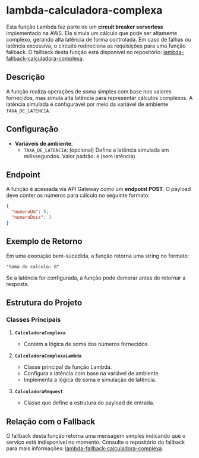 # lambda-calculadora-complexa

Esta função Lambda faz parte de um **circuit breaker serverless** implementado na AWS. Ela simula um cálculo que pode ser altamente complexo, gerando alta latência de forma controlada. Em caso de falhas ou latência excessiva, o circuito redireciona as requisições para uma função fallback. O fallback desta função está disponível no repositório: [lambda-fallback-calculadora-complexa](https://github.com/CarlosGRSchneider/lambda-fallback-calculadora-complexa).

## Descrição

A função realiza operações de soma simples com base nos valores fornecidos, mas simula alta latência para representar cálculos complexos. A latência simulada é configurável por meio da variável de ambiente `TAXA_DE_LATENCIA`.

## Configuração

- **Variáveis de ambiente**:
  - `TAXA_DE_LATENCIA`: (opcional) Define a latência simulada em milissegundos. Valor padrão: `0` (sem latência).

## Endpoint

A função é acessada via API Gateway como um **endpoint POST**. O payload deve conter os números para cálculo no seguinte formato:

```json
{
  "numeroUm": 5,
  "numeroDois": 3
}
```

## Exemplo de Retorno

Em uma execução bem-sucedida, a função retorna uma string no formato:

```
"Soma do calculo: 8"
```

Se a latência for configurada, a função pode demorar antes de retornar a resposta.

## Estrutura do Projeto

### Classes Principais

1. **`CalculadoraComplexa`**
   - Contém a lógica de soma dos números fornecidos.

2. **`CalculadoraComplexaLambda`**
   - Classe principal da função Lambda.
   - Configura a latência com base na variável de ambiente.
   - Implementa a lógica de soma e simulação de latência.

3. **`CalculadoraRequest`**
   - Classe que define a estrutura do payload de entrada.

## Relação com o Fallback

O fallback desta função retorna uma mensagem simples indicando que o serviço está indisponível no momento. Consulte o repositório do fallback para mais informações: [lambda-fallback-calculadora-complexa](https://github.com/CarlosGRSchneider/lambda-fallback-calculadora-complexa).
